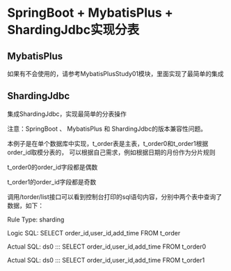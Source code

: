 # SpringBoot + MybatisPlus + ShardingJdbc实现分表

## MybatisPlus
如果有不会使用的，请参考MybatisPlusStudy01模块，里面实现了最简单的集成

## ShardingJdbc
集成ShardingJdbc，实现最简单的分表操作

注意：SpringBoot 、 MybatisPlus 和 ShardingJdbc的版本兼容性问题。

本例子是在单个数据库中实现，t_order表是主表，t_order0和t_order1根据order_id取模分表的，
可以根据自己需求，例如根据日期的月份作为分片规则

t_order0的order_id字段都是偶数

t_order1的order_id字段都是奇数

调用/torder/list接口可以看到控制台打印的sql语句内容，分别中两个表中查询了数据，如下：

Rule Type: sharding

Logic SQL: SELECT  order_id,user_id,add_time  FROM t_order

Actual SQL: ds0 ::: SELECT  order_id,user_id,add_time  FROM t_order0

Actual SQL: ds0 ::: SELECT  order_id,user_id,add_time  FROM t_order1

